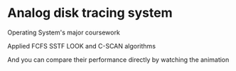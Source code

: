 # Analog disk tracing system
Operating System's major coursework


Applied FCFS SSTF LOOK and C-SCAN algorithms 


And you can compare their performance directly by watching the animation
